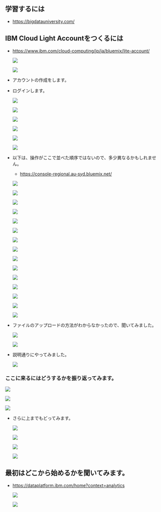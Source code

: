 ## 学習するには
* https://bigdatauniversity.com/

## IBM Cloud Light Accountをつくるには
* https://www.ibm.com/cloud-computing/jp/ja/bluemix/lite-account/

   ![](pict/WS000256.JPG)

   ![](pict/WS000257.JPG)

* アカウントの作成をします。

* ログインします。

   ![](pict/WS000258.JPG)

   ![](pict/WS000259.JPG)

   ![](pict/WS000260.JPG)

   ![](pict/WS000261.JPG)

   ![](pict/WS000262.JPG)

   ![](pict/WS000263.JPG)

* 以下は、操作がここで並べた順序ではないので、多少異なるかもしれません。

   * https://console-regional.au-syd.bluemix.net/

   ![](pict/WS000235.JPG)

   ![](pict/WS000236.JPG)

   ![](pict/WS000237.JPG)

   ![](pict/WS000238.JPG)

   ![](pict/WS000239.JPG)

   ![](pict/WS000240.JPG)

   ![](pict/WS000241.JPG)

   ![](pict/WS000242.JPG)

   ![](pict/WS000243.JPG)

   ![](pict/WS000244.JPG)

   ![](pict/WS000245.JPG)

   ![](pict/WS000246.JPG)

   ![](pict/WS000247.JPG)

   ![](pict/WS000248.JPG)

   ![](pict/WS000249.JPG)

* ファイルのアップロードの方法がわからなかったので、聞いてみました。

   ![](pict/WS000250.JPG)

   ![](pict/WS000251.JPG)

* 説明通りにやってみました。

   ![](pict/WS000253.JPG)

### ここに来るにはどうするかを振り返ってみます。

   ![](pict/WS000268.JPG)

   ![](pict/WS000269.JPG)

   ![](pict/WS000270.JPG)

* さらに上までもどってみます。

   ![](pict/WS000271.JPG)

   ![](pict/WS000272.JPG)

   ![](pict/WS000273.JPG)

   ![](pict/WS000274.JPG)

## 最初はどこから始めるかを聞いてみます。
* https://dataplatform.ibm.com/home?context=analytics

   ![](pict/WS000275.JPG)

   ![](pict/WS000278.JPG)
